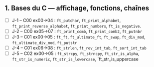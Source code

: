## 1. **Bases du C — affichage, fonctions, chaînes**

* [ ] J-1 – C00 ex00→04 : `ft_putchar`, `ft_print_alphabet`, `ft_print_reverse_alphabet`, `ft_print_numbers`, `ft_is_negative`.
* [ ] J-2 – C00 ex05→07 : `ft_print_comb`, `ft_print_comb2`, `ft_putnbr`
* [ ] J-3 – C01 ex00→05 : `ft_ft`, `ft_ultimate_ft`, `ft_swap`, `ft_div_mod`, `ft_ultimate_div_mod`, `ft_putstr`
* [ ] J-4 – C01 ex06→08 : `ft_strlen`, `ft_rev_int_tab`, `ft_sort_int_tab`
* [ ] J-5 – C02 ex00→05 : `ft_strcpy`, `ft_strncpy`, `ft_str_is_alpha`, `ft_str_is_numeric`, `ft_str_is_lowercase`, `ft_str_is_uppercase 
